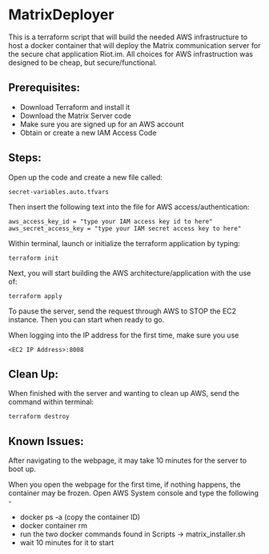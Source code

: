 # MatrixDeployer
This is a terraform script that will build the needed AWS infrastructure to host a docker container that will deploy the Matrix communication server for the secure chat application Riot.im.
All choices for AWS infrastruction was designed to be cheap, but secure/functional.

## Prerequisites:
* Download Terraform and install it
* Download the Matrix Server code
* Make sure you are signed up for an AWS account
* Obtain or create a new IAM Access Code
 
## Steps:
Open up the code and create a new file called: 
```
secret-variables.auto.tfvars
```

Then insert the following text into the file for AWS access/authentication:
```
aws_access_key_id = "type your IAM access key id to here"
aws_secret_access_key = "type your IAM secret access key to here"
```

Within terminal, launch or initialize the terraform application by typing:
```
terraform init
```

Next, you will start building the AWS architecture/application with the use of: 
```
terraform apply
```

To pause the server, send the request through AWS to STOP the EC2 instance. Then you can start when ready to go.

When logging into the IP address for the first time, make sure you use
```
<EC2 IP Address>:8008
```

## Clean Up:
When finished with the server and wanting to clean up AWS, send the command within terminal: 
```
terraform destroy
```

## Known Issues:
After navigating to the webpage, it may take 10 minutes for the server to boot up.

When you open the webpage for the first time, if nothing happens, the container may be frozen.
Open AWS System console and type the following -
* docker ps -a    (copy the container ID)
* docker container rm <id>
* run the two docker commands found in Scripts -> matrix_installer.sh
* wait 10 minutes for it to start